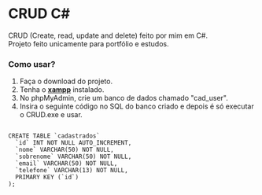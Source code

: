 # CRUD C#

CRUD (Create, read, update and delete) feito por mim em C#.<br/>
Projeto feito unicamente para portfólio e estudos.

### Como usar?

1. Faça o download do projeto.
2. Tenha o <strong><a href="https://www.apachefriends.org/pt_br/index.html" target="_blank">xampp</a></strong> instalado.
3. No phpMyAdmin, crie um banco de dados chamado "cad_user".
4. Insira o seguinte código no SQL do banco criado e depois é só executar o CRUD.exe e usar.<br/>

<code>
CREATE TABLE `cadastrados`
  `id` INT NOT NULL AUTO_INCREMENT,
  `nome` VARCHAR(50) NOT NULL,
  `sobrenome` VARCHAR(50) NOT NULL,
  `email` VARCHAR(50) NOT NULL,
  `telefone` VARCHAR(13) NOT NULL,
  PRIMARY KEY (`id`)
);
</code>
